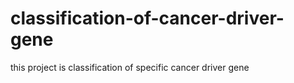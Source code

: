 # classification-of-cancer-driver-gene
this project is classification of specific cancer driver gene
